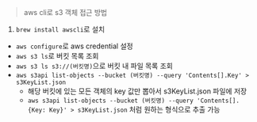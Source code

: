 > aws cli로 s3 객체 접근 방법
1. `brew install awscli`로 설치
- `aws configure`로 aws credential 설정
- `aws s3 ls`로  버킷 목록 조회
- `aws s3 ls s3://(버킷명)`으로 버킷 내 파일 목록 조회
- `aws s3api list-objects --bucket (버킷명) --query 'Contents[].Key' > s3KeyList.json`
    - 해당 버킷에 있는 모든 객체의 key 값만 뽑아서 s3KeyList.json 파일에 저장
    - `aws s3api list-objects --bucket (버킷명) --query 'Contents[].{Key: Key}' > s3KeyList.json` 처럼 원하는 형식으로 추출 가능
